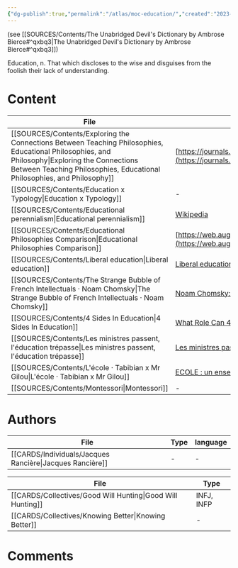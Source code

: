 ```yaml
---
{"dg-publish":true,"permalink":"/atlas/moc-education/","created":"2023-04-23T19:56:01.896+02:00","updated":"2023-04-23T20:50:14.708+02:00"}
---
```


(see [[SOURCES/Contents/The Unabridged Devil's Dictionary by Ambrose Bierce#^qxbq3\|The Unabridged Devil's Dictionary by Ambrose Bierce#^qxbq3]])

<div class="transclusion internal-embed is-loaded"><div class="markdown-embed">



Education, n. That which discloses to the wise and disguises from the foolish their lack of understanding. 

</div></div>


# Content
| File                                                                                                                                                                                                                         | ref                                                                                                                                                             | language |
| ---------------------------------------------------------------------------------------------------------------------------------------------------------------------------------------------------------------------------- | --------------------------------------------------------------------------------------------------------------------------------------------------------------- | -------- |
| [[SOURCES/Contents/Exploring the Connections Between Teaching Philosophies, Educational Philosophies, and Philosophy\|Exploring the Connections Between Teaching Philosophies, Educational Philosophies, and Philosophy]] | [https://journals.sagepub.com/doi/pdf/10.1177/1052562907310557](https://journals.sagepub.com/doi/pdf/10.1177/1052562907310557)                                  | en       |
| [[SOURCES/Contents/Education x Typology\|Education x Typology]]                                                                                                                                                           | \-                                                                                                                                                              | en       |
| [[SOURCES/Contents/Educational perennialism\|Educational perennialism]]                                                                                                                                                   | [Wikipedia](https://en.wikipedia.org/wiki/Educational%20perennialism)                                                                                           | en       |
| [[SOURCES/Contents/Educational Philosophies Comparison\|Educational Philosophies Comparison]]                                                                                                                             | [https://web.augsburg.edu/~erickson/edc490/downloads/comparison_edu_philo.pdf](https://web.augsburg.edu/~erickson/edc490/downloads/comparison_edu_philo.pdf)    | en       |
| [[SOURCES/Contents/Liberal education\|Liberal education]]                                                                                                                                                                 | [Liberal education - Wikipedia](https://en.wikipedia.org/wiki/Liberal%20education)                                                                              | en       |
| [[SOURCES/Contents/The Strange Bubble of French Intellectuals · Noam Chomsky\|The Strange Bubble of French Intellectuals · Noam Chomsky]]                                                                                 | [Noam Chomsky: The Strange Bubble of French Intellectuals - YouTube](https://youtu.be/772WncdxCSw)                                                              | en       |
| [[SOURCES/Contents/4 Sides In Education\|4 Sides In Education]]                                                                                                                                                           | [What Role Can 4 Sides Play In Education? \| CS Joseph Responds - YouTube](https://www.youtube.com/watch?v=qi1bNXHJ6Sc&list=TLPQMjgwMzIwMjMQZSjG17Ndfw&index=2) | en       |
| [[SOURCES/Contents/Les ministres passent, l'éducation trépasse\|Les ministres passent, l'éducation trépasse]]                                                                                                             | [Les ministres passent, l'éducation trépasse](https://youtu.be/wbuyshzr8cY)                                                                                     | fr       |
| [[SOURCES/Contents/L'école · Tabibian x Mr Gilou\|L'école · Tabibian x Mr Gilou]]                                                                                                                                         | [ECOLE : un enseignant balance ! (avec Mr Gilou) [PAS CONTENT AVEC TABIBIAN]](https://www.youtube.com/watch?v=HtASaZOlxUU)                                      | fr       |
| [[SOURCES/Contents/Montessori\|Montessori]]                                                                                                                                                                               | \-                                                                                                                                                              | fr       |


# Authors
| File                                                        | Type | language |
| ----------------------------------------------------------- | ---- | -------- |
| [[CARDS/Individuals/Jacques Rancière\|Jacques Rancière]] | \-   | \-       |

| File                                                          | Type       |
| ------------------------------------------------------------- | ---------- |
| [[CARDS/Collectives/Good Will Hunting\|Good Will Hunting]] | INFJ, INFP |
| [[CARDS/Collectives/Knowing Better\|Knowing Better]]       | \-         |


# Comments 
<script src="https://utteranc.es/client.js"
        repo="Heart4sides/Comment_Section"
        issue-term="pathname"
        theme="gruvbox-dark"
        crossorigin="anonymous"
        async>
</script>

[^1]: (see [[SOURCES/Contents/The Unabridged Devil's Dictionary by Ambrose Bierce#^qxbq3\|The Unabridged Devil's Dictionary by Ambrose Bierce#^qxbq3]])
